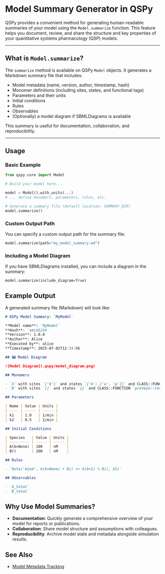 # Model Summary Generator in QSPy

QSPy provides a convenient method for generating human-readable summaries of your model using the `Model.summarize` function. This feature helps you document, review, and share the structure and key properties of your quantitative systems pharmacology (QSP) models.

---

## What is `Model.summarize`?

The `summarize` method is available on QSPy `Model` objects. It generates a Markdown summary file that includes:

- Model metadata (name, version, author, timestamp, hash)
- Monomer definitions (including sites, states, and functional tags)
- Parameters and their units
- Initial conditions
- Rules
- Observables
- (Optionally) a model diagram if SBMLDiagrams is available

This summary is useful for documentation, collaboration, and reproducibility.

---

## Usage

### Basic Example

```python
from qspy.core import Model

# Build your model here...

model = Model().with_units(...)
# ... define monomers, parameters, rules, etc.

# Generate a summary file (default location: SUMMARY_DIR)
model.summarize()
```

### Custom Output Path

You can specify a custom output path for the summary file:

```python
model.summarize(path="my_model_summary.md")
```

### Including a Model Diagram

If you have SBMLDiagrams installed, you can include a diagram in the summary:

```python
model.summarize(include_diagram=True)
```

## Example Output

A generated summary file (Markdown) will look like:

```markdown
# QSPy Model Summary: `MyModel`

**Model name**: `MyModel`  
**Hash**: `abcd1234`  
**Version**: 1.0.0  
**Author**: Alice  
**Executed by**: alice  
**Timestamp**: 2025-07-02T12:34:56

## 🖼️ Model Diagram

![Model Diagram](.qspy/model_diagram.png)

## Monomers

- `A` with sites `['b']` and states `{'b': ['u', 'p']}` and CLASS::FUNCTION `protein::ligand`
- `B` with sites `[]` and states `{}` and CLASS::FUNCTION `protein::receptor`

## Parameters

| Name | Value | Units |
| ---- | ----- | ----- |
| k1   | 1.0   | 1/min |
| k2   | 0.5   | 1/min |

## Initial Conditions

| Species   | Value | Units |
| --------- | ----- | ----- |
| A(b=None) | 100   | nM    |
| B()       | 200   | nM    |

## Rules

- `Rule('bind', A(b=None) + B() >> A(b=1) % B(), k1)`

## Observables

- `A_total`
- `B_total`
```

## Why Use Model Summaries?

- **Documentation**: Quickly generate a comprehensive overview of your model for reports or publications.
- **Collaboration**: Share model structure and assumptions with colleagues.
- **Reproducibility**: Archive model state and metadata alongside simulation results.

## See Also

- [Model Metadata Tracking](./metadata-tracking.md)
